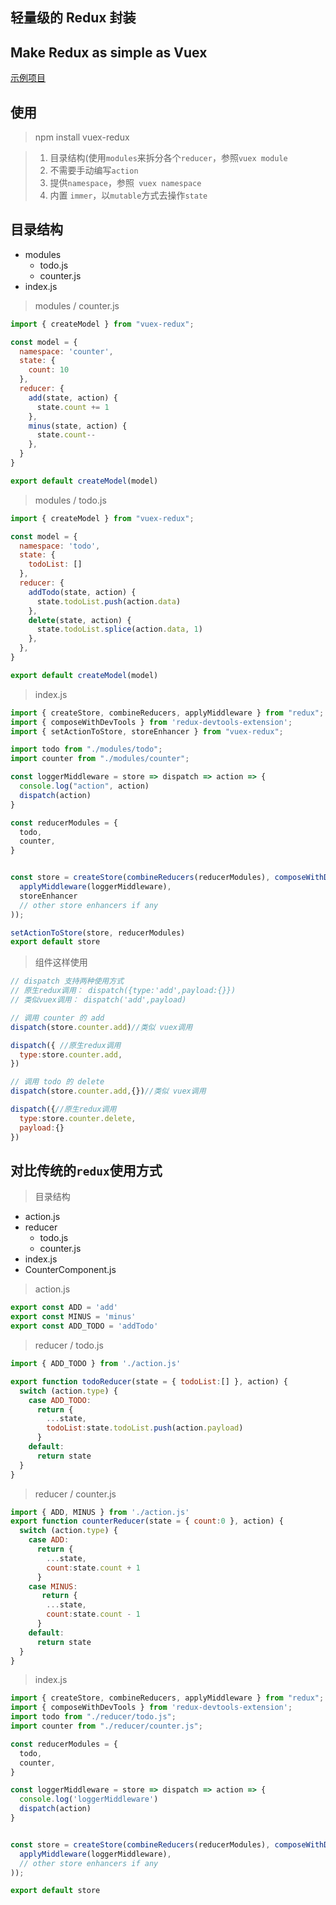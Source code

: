## 轻量级的 Redux 封装
## Make Redux as simple as Vuex

[示例项目](https://github.com/qinjialei24/vuex-redux/tree/master/demo)

## 使用
>npm install vuex-redux


>1. 目录结构(使用`modules`来拆分各个`reducer`，参照`vuex module`
>2. 不需要手动编写`action`
>3. 提供`namespace`，参照` vuex namespace`
>4. 内置 `immer`，以`mutable`方式去操作`state`

## 目录结构
- modules
  - todo.js
  - counter.js
- index.js

> modules / counter.js

```js
import { createModel } from "vuex-redux";

const model = {
  namespace: 'counter',
  state: {
    count: 10
  },
  reducer: {
    add(state, action) {
      state.count += 1
    },
    minus(state, action) {
      state.count--
    },
  }
}

export default createModel(model)
```
> modules / todo.js
```js
import { createModel } from "vuex-redux";

const model = {
  namespace: 'todo',
  state: {
    todoList: []
  },
  reducer: {
    addTodo(state, action) {
      state.todoList.push(action.data)
    },
    delete(state, action) {
      state.todoList.splice(action.data, 1)
    },
  },
}

export default createModel(model)
```

>index.js
```js
import { createStore, combineReducers, applyMiddleware } from "redux";
import { composeWithDevTools } from 'redux-devtools-extension';
import { setActionToStore, storeEnhancer } from "vuex-redux";

import todo from "./modules/todo";
import counter from "./modules/counter";

const loggerMiddleware = store => dispatch => action => {
  console.log("action", action)
  dispatch(action)
}

const reducerModules = {
  todo,
  counter,
}


const store = createStore(combineReducers(reducerModules), composeWithDevTools(
  applyMiddleware(loggerMiddleware),
  storeEnhancer
  // other store enhancers if any
));

setActionToStore(store, reducerModules)
export default store
```
> 组件这样使用
```js
// dispatch 支持两种使用方式
// 原生redux调用： dispatch({type:'add',payload:{}})
// 类似vuex调用： dispatch('add',payload)

// 调用 counter 的 add
dispatch(store.counter.add)//类似 vuex调用

dispatch({ //原生redux调用
  type:store.counter.add,
})

// 调用 todo 的 delete
dispatch(store.counter.add,{})//类似 vuex调用

dispatch({//原生redux调用
  type:store.counter.delete,
  payload:{}
})
```

## 对比传统的`redux`使用方式
>目录结构

- action.js
- reducer
  - todo.js
  - counter.js
- index.js
- CounterComponent.js

> action.js

```js
export const ADD = 'add'
export const MINUS = 'minus'
export const ADD_TODO = 'addTodo'
```

> reducer / todo.js

```js
import { ADD_TODO } from './action.js'

export function todoReducer(state = { todoList:[] }, action) {
  switch (action.type) {
    case ADD_TODO:
      return {
        ...state,
        todoList:state.todoList.push(action.payload)
      }
    default:
      return state
  }
}
```


> reducer / counter.js
```js
import { ADD, MINUS } from './action.js'
export function counterReducer(state = { count:0 }, action) {
  switch (action.type) {
    case ADD:
      return {
        ...state,
        count:state.count + 1
      }
    case MINUS:
       return {
        ...state,
        count:state.count - 1
      }
    default:
      return state
  }
}
```

>index.js
```js
import { createStore, combineReducers, applyMiddleware } from "redux";
import { composeWithDevTools } from 'redux-devtools-extension';
import todo from "./reducer/todo.js";
import counter from "./reducer/counter.js";

const reducerModules = {
  todo,
  counter,
}

const loggerMiddleware = store => dispatch => action => {
  console.log('loggerMiddleware')
  dispatch(action)
}


const store = createStore(combineReducers(reducerModules), composeWithDevTools( // use redux-devtools
  applyMiddleware(loggerMiddleware),
  // other store enhancers if any
));

export default store
```











